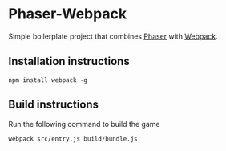 # Phaser-Webpack

Simple boilerplate project that combines [Phaser](http://phaser.io) with [Webpack](http://webpack.github.io).

## Installation instructions

```
npm install webpack -g
```

## Build instructions

Run the following command to build the game

```
webpack src/entry.js build/bundle.js
```
